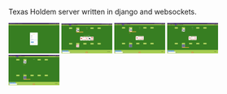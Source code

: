 Texas Holdem server written in django and websockets.
<p float="left">
  <img src="example_photos/ex1.png" width="100" />
  <img src="example_photos/ex5.png" width="100" />
  <img src="example_photos/ex4.png" width="100" />
  <img src="example_photos/ex3.png" width="100" />
  <img src="example_photos/ex2.png" width="100" />
</p>
